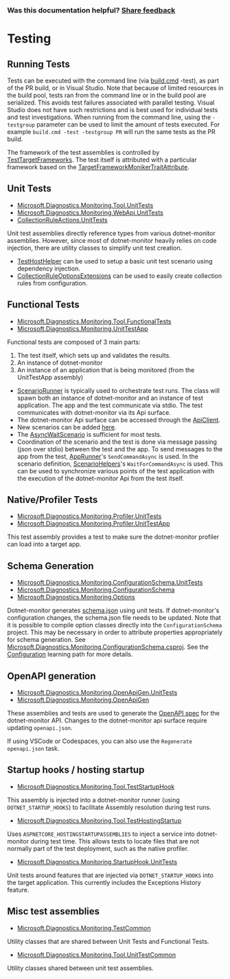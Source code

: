 
### Was this documentation helpful? [Share feedback](https://www.research.net/r/DGDQWXH?src=documentation%2FlearningPath%2Ftesting)

# Testing

## Running Tests

Tests can be executed with the command line (via [build.cmd](../../Build.cmd) -test), as part of the PR build, or in Visual Studio. Note that because of limited resources in the build pool, tests ran from the command line or in the build pool are serialized. This avoids test failures associated with parallel testing. Visual Studio does not have such restrictions and is best used for individual tests and test investigations. When running from the command line, using the `-testgroup` parameter can be used to limit the amount of tests executed. For example `build.cmd -test -testgroup PR` will run the same tests as the PR build.

The framework of the test assemblies is controlled by [TestTargetFrameworks](https://github.com/dotnet/dotnet-monitor/blob/7eff2fd94ac2c05455a935d3b38beb5ca38d2ed0/eng/Versions.props). The test itself is attributed with a particular framework based on the [TargetFrameworkMonikerTraitAttribute](https://github.com/dotnet/dotnet-monitor/blob/7eff2fd94ac2c05455a935d3b38beb5ca38d2ed0/src/Tests/Microsoft.Diagnostics.Monitoring.TestCommon/TargetFrameworkMonikerTraitAttribute.cs).

## Unit Tests

- [Microsoft.Diagnostics.Monitoring.Tool.UnitTests](https://github.com/dotnet/dotnet-monitor/blob/7eff2fd94ac2c05455a935d3b38beb5ca38d2ed0/src/Tests/Microsoft.Diagnostics.Monitoring.Tool.UnitTests)
- [Microsoft.Diagnostics.Monitoring.WebApi.UnitTests](https://github.com/dotnet/dotnet-monitor/blob/7eff2fd94ac2c05455a935d3b38beb5ca38d2ed0/src/Tests/Microsoft.Diagnostics.Monitoring.WebApi.UnitTests/)
- [CollectionRuleActions.UnitTests](https://github.com/dotnet/dotnet-monitor/blob/7eff2fd94ac2c05455a935d3b38beb5ca38d2ed0/src/Tests/CollectionRuleActions.UnitTests/)

Unit test assemblies directly reference types from various dotnet-monitor assemblies. However, since most of dotnet-monitor heavily relies on code injection, there are utility classes to simplify unit test creation. 

- [TestHostHelper](https://github.com/dotnet/dotnet-monitor/blob/7eff2fd94ac2c05455a935d3b38beb5ca38d2ed0/src/Tests/Microsoft.Diagnostics.Monitoring.Tool.UnitTestCommon/TestHostHelper.cs) can be used to setup a basic unit test scenario using dependency injection.
- [CollectionRuleOptionsExtensions](https://github.com/dotnet/dotnet-monitor/blob/7eff2fd94ac2c05455a935d3b38beb5ca38d2ed0/src/Tests/Microsoft.Diagnostics.Monitoring.Tool.UnitTestCommon/Options/CollectionRuleOptionsExtensions.cs) can be used to easily create collection rules from configuration.

## Functional Tests

- [Microsoft.Diagnostics.Monitoring.Tool.FunctionalTests](https://github.com/dotnet/dotnet-monitor/blob/7eff2fd94ac2c05455a935d3b38beb5ca38d2ed0/src/Tests/Microsoft.Diagnostics.Monitoring.Tool.FunctionalTests)
- [Microsoft.Diagnostics.Monitoring.UnitTestApp](https://github.com/dotnet/dotnet-monitor/blob/7eff2fd94ac2c05455a935d3b38beb5ca38d2ed0/src/Tests/Microsoft.Diagnostics.Monitoring.UnitTestApp/)

Functional tests are composed of 3 main parts:
1. The test itself, which sets up and validates the results.
1. An instance of dotnet-monitor
1. An instance of an application that is being monitored (from the UnitTestApp assembly)

* [ScenarioRunner](https://github.com/dotnet/dotnet-monitor/blob/7eff2fd94ac2c05455a935d3b38beb5ca38d2ed0/src/Tests/Microsoft.Diagnostics.Monitoring.Tool.FunctionalTests/Runners/ScenarioRunner.cs) is typically used to orchestrate test runs. The class will spawn both an instance of dotnet-monitor and an instance of test application. The app and the test communicate via stdio. The test communicates with dotnet-monitor via its Api surface.
* The dotnet-monitor Api surface can be accessed through the [ApiClient](https://github.com/dotnet/dotnet-monitor/blob/7eff2fd94ac2c05455a935d3b38beb5ca38d2ed0/src/Tests/Microsoft.Diagnostics.Monitoring.Tool.FunctionalTests/HttpApi/ApiClient.cs).
* New scenarios can be added [here](https://github.com/dotnet/dotnet-monitor/blob/7eff2fd94ac2c05455a935d3b38beb5ca38d2ed0/src/Tests/Microsoft.Diagnostics.Monitoring.UnitTestApp/Scenarios/).
* The [AsyncWaitScenario](https://github.com/dotnet/dotnet-monitor/blob/7eff2fd94ac2c05455a935d3b38beb5ca38d2ed0/src/Tests/Microsoft.Diagnostics.Monitoring.UnitTestApp/Scenarios/AsyncWaitScenario.cs) is sufficient for most tests.
* Coordination of the scenario and the test is done via message passing (json over stdio) between the test and the app. To send messages to the app from the test, [AppRunner](https://github.com/dotnet/dotnet-monitor/blob/7eff2fd94ac2c05455a935d3b38beb5ca38d2ed0/src/Tests/Microsoft.Diagnostics.Monitoring.TestCommon/Runners/AppRunner.cs)'s `SendCommandAsync` is used. In the scenario definition, [ScenarioHelpers](https://github.com/dotnet/dotnet-monitor/blob/7eff2fd94ac2c05455a935d3b38beb5ca38d2ed0/src/Tests/Microsoft.Diagnostics.Monitoring.UnitTestApp/ScenarioHelpers.cs)'s `WaitForCommandAsync` is used. This can be used to synchronize various points of the test application with the execution of the dotnet-monitor Api from the test itself.

## Native/Profiler Tests

- [Microsoft.Diagnostics.Monitoring.Profiler.UnitTests](https://github.com/dotnet/dotnet-monitor/blob/7eff2fd94ac2c05455a935d3b38beb5ca38d2ed0/src/Tests/Microsoft.Diagnostics.Monitoring.Profiler.UnitTests/)
- [Microsoft.Diagnostics.Monitoring.Profiler.UnitTestApp](https://github.com/dotnet/dotnet-monitor/blob/7eff2fd94ac2c05455a935d3b38beb5ca38d2ed0/src/Tests/Microsoft.Diagnostics.Monitoring.Profiler.UnitTestApp/)

This test assembly provides a test to make sure the dotnet-monitor profiler can load into a target app.

## Schema Generation

- [Microsoft.Diagnostics.Monitoring.ConfigurationSchema.UnitTests](https://github.com/dotnet/dotnet-monitor/blob/7eff2fd94ac2c05455a935d3b38beb5ca38d2ed0/src/Tests/Microsoft.Diagnostics.Monitoring.ConfigurationSchema.UnitTests/)
- [Microsoft.Diagnostics.Monitoring.ConfigurationSchema](https://github.com/dotnet/dotnet-monitor/blob/7eff2fd94ac2c05455a935d3b38beb5ca38d2ed0/src/Tests/Microsoft.Diagnostics.Monitoring.ConfigurationSchema/)
- [Microsoft.Diagnostics.Monitoring.Options](https://github.com/dotnet/dotnet-monitor/blob/7eff2fd94ac2c05455a935d3b38beb5ca38d2ed0/src/Microsoft.Diagnostics.Monitoring.Options)

Dotnet-monitor generates [schema.json](https://github.com/dotnet/dotnet-monitor/blob/7eff2fd94ac2c05455a935d3b38beb5ca38d2ed0/documentation/schema.json) using unit tests. If dotnet-monitor's configuration changes, the schema.json file needs to be updated.
Note that it is possible to compile option classes directly into the `ConfigurationSchema` project. This may be necessary in order to attribute properties appropriately for schema generation. See [Microsoft.Diagnostics.Monitoring.ConfigurationSchema.csproj](https://github.com/dotnet/dotnet-monitor/blob/7eff2fd94ac2c05455a935d3b38beb5ca38d2ed0/src/Tests/Microsoft.Diagnostics.Monitoring.ConfigurationSchema/Microsoft.Diagnostics.Monitoring.ConfigurationSchema.csproj). See the [Configuration](./configuration.md#how-configuration-works) learning path for more details.

## OpenAPI generation

- [Microsoft.Diagnostics.Monitoring.OpenApiGen.UnitTests](https://github.com/dotnet/dotnet-monitor/blob/7eff2fd94ac2c05455a935d3b38beb5ca38d2ed0/src/Tests/Microsoft.Diagnostics.Monitoring.OpenApiGen.UnitTests/)
- [Microsoft.Diagnostics.Monitoring.OpenApiGen](https://github.com/dotnet/dotnet-monitor/blob/7eff2fd94ac2c05455a935d3b38beb5ca38d2ed0/src/Tests/Microsoft.Diagnostics.Monitoring.OpenApiGen/)

These assemblies and tests are used to generate the [OpenAPI spec](https://github.com/dotnet/dotnet-monitor/blob/7eff2fd94ac2c05455a935d3b38beb5ca38d2ed0/documentation/openapi.json) for the dotnet-monitor API. Changes to the dotnet-monitor api surface require updating `openapi.json`.

If using VSCode or Codespaces, you can also use the `Regenerate openapi.json` task.

## Startup hooks / hosting startup

- [Microsoft.Diagnostics.Monitoring.Tool.TestStartupHook](https://github.com/dotnet/dotnet-monitor/blob/7eff2fd94ac2c05455a935d3b38beb5ca38d2ed0/src/Tests/Microsoft.Diagnostics.Monitoring.Tool.TestStartupHook/)

This assembly is injected into a dotnet-monitor runner (using `DOTNET_STARTUP_HOOKS`) to facilitate Assembly resolution during test runs.

- [Microsoft.Diagnostics.Monitoring.Tool.TestHostingStartup](https://github.com/dotnet/dotnet-monitor/blob/7eff2fd94ac2c05455a935d3b38beb5ca38d2ed0/src/Tests/Microsoft.Diagnostics.Monitoring.Tool.TestHostingStartup/)

Uses `ASPNETCORE_HOSTINGSTARTUPASSEMBLIES` to inject a service into dotnet-monitor during test time. This allows tests to locate files that are not normally part of the test deployment,
such as the native profiler.

- [Microsoft.Diagnostics.Monitoring.StartupHook.UnitTests](https://github.com/dotnet/dotnet-monitor/blob/7eff2fd94ac2c05455a935d3b38beb5ca38d2ed0/src/Tests/Microsoft.Diagnostics.Monitoring.StartupHook.UnitTests/)

Unit tests around features that are injected via `DOTNET_STARTUP_HOOKS` into the target application. This currently includes the Exceptions History feature.

## Misc test assemblies

- [Microsoft.Diagnostics.Monitoring.TestCommon](https://github.com/dotnet/dotnet-monitor/blob/7eff2fd94ac2c05455a935d3b38beb5ca38d2ed0/src/Tests/Microsoft.Diagnostics.Monitoring.TestCommon/)

Utility classes that are shared between Unit Tests and Functional Tests.

- [Microsoft.Diagnostics.Monitoring.Tool.UnitTestCommon](https://github.com/dotnet/dotnet-monitor/blob/7eff2fd94ac2c05455a935d3b38beb5ca38d2ed0/src/Tests/Microsoft.Diagnostics.Monitoring.Tool.UnitTestCommon/)

Utility classes shared between unit test assemblies.
